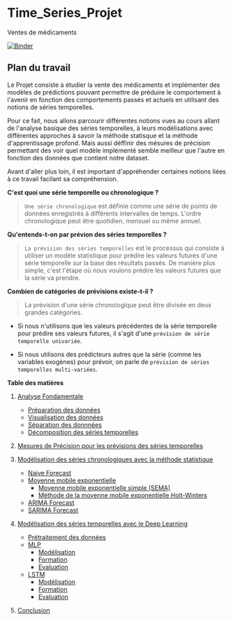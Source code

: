 # Time_Series_Projet
Ventes de médicaments

[![Binder](https://mybinder.org/badge_logo.svg)](https://mybinder.org/v2/gh/asdjimespoir/Time_Series_Projet/main?labpath=Mini_Projet.ipynb)



## Plan du travail

Le Projet consiste à étudier la vente des médicaments et implémenter des modèles de prédictions pouvant permettre de préduire le comportement à l'avenir en fonction des comportements passés et actuels en utilisant des notions de séries temporelles.

Pour ce fait, nous allons parcourir différentes notions vues au cours allant de l'analyse basique des séries temporelles, à leurs modélisations avec différentes approches à savoir la méthode statisque et la méthode d'apprentissage profond. Mais aussi déffinir des mésures de précision permettant des voir quel modèle implémenté semble meilleur que l'autre en fonction des données que contient notre dataset.

Avant d'aller plus loin, il est important d'appréhender certaines notions liées à ce travail facilant sa compréhension.

**C'est quoi une série temporelle ou chronologique ?**

>`Une série chronologique` est définie comme une série de points de données enregistrés à différents intervalles de temps. L'ordre chronologique peut être quotidien, mensuel ou même annuel.

**Qu'entends-t-on par prévion des séries temporelles ?**

>`La prévision des séries temporelles` est le processus qui consiste à utiliser un modèle statistique pour prédire les valeurs futures d'une série temporelle sur la base des résultats passés. De manière plus simple, c'est l'étape où nous voulons prédire les valeurs futures que la série va prendre.

**Combien de catégories de prévisions existe-t-il ?**

>La prévision d'une série chronologique peut être divisée en deux grandes catégories.

* Si nous n'utilisons que les valeurs précédentes de la série temporelle pour prédire ses valeurs futures, il s'agit d'une `prévision de série temporelle univariée`.

* Si nous utilisons des prédicteurs autres que la série (comme les variables exogènes) pour prévoir, on parle de `prévision de séries temporelles multi-variées`.

**Table des matières**

1. [Analyse Fondamentale](#BasicAnalytics)
    * [Préparation des données](#DataPreparation)
    * [Visualisation des données](#DataVisualization)
    * [Séparation des donnnées](#DataSplitting)
    * [Décomposition des séries temporelles](#TimeSeriesDecomposition)

2. [Mesures de Précision pour les prévisions des séries temporelles](#AccuracyMetrics)

3. [Modélisation des séries chronologiques avec la méthode statistique](#TimeSeriesModelingwithStatisticalMethod)
    * [Naive Forecast](#NaiveForecast)
    * [Moyenne mobile exponentielle](#ExponentialMovingAverage)
        * [Moyenne mobile exponentielle simple (SEMA)](#SimpleExponentialMovingAverage(SEMA))
        * [Méthode de la moyenne mobile exponentielle Holt-Winters](#Holt-WintersMethod)
    * [ARIMA Forecast](#ARIMAForecast)
    * [SARIMA Forecast](#SARIMAForecast)
    
4. [Modélisation des séries temporelles avec le Deep Learning](#TimeSeriesModelingwithDeepLearning)
    * [Prétraitement des données](#Preprocessing)
    * [MLP](#MLP)
        * [Modélisation](#ModelingMLP)
        * [Formation](#TrainingMLP)
        * [Evaluation](#EvaluationMLP)
    * [LSTM](#LSTM)
        * [Modélisation](#ModelingLSTM)
        * [Formation](#TrainingLSTM)
        * [Evaluation](#EvaluationLSTM)

5. [Conclusion](#Conclusion)
